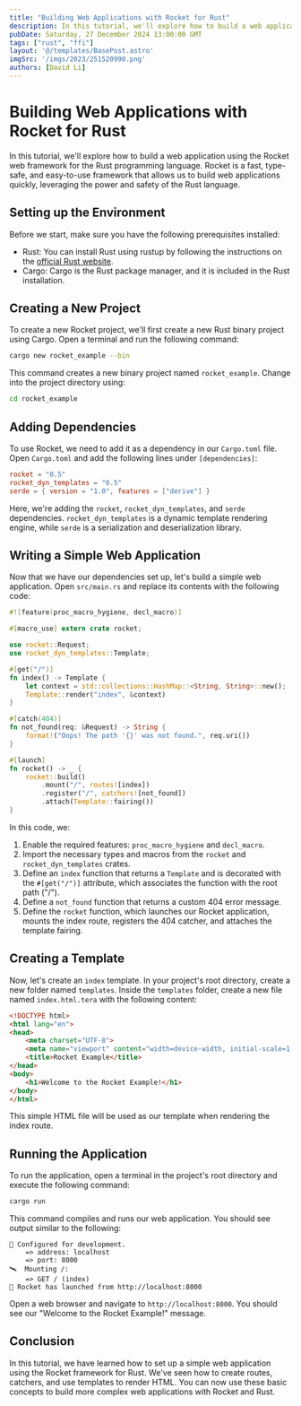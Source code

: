 ```yaml
---
title: "Building Web Applications with Rocket for Rust"
description: In this tutorial, we'll explore how to build a web application using the Rocket web framework for the Rust programming language. Rocket is a fast, type-safe, and easy-to-use framework that allows us to build web applications quickly, leveraging the power and safety of the Rust language.
pubDate: Saturday, 27 December 2024 13:00:00 GMT
tags: ["rust", "ffi"]
layout: '@/templates/BasePost.astro'
imgSrc: '/imgs/2023/251520990.png'
authors: [David Li]
---
```



# Building Web Applications with Rocket for Rust

In this tutorial, we'll explore how to build a web application using the Rocket web framework for the Rust programming language. Rocket is a fast, type-safe, and easy-to-use framework that allows us to build web applications quickly, leveraging the power and safety of the Rust language.

## Setting up the Environment

Before we start, make sure you have the following prerequisites installed:

- Rust: You can install Rust using rustup by following the instructions on the [official Rust website](https://www.rust-lang.org/tools/install).
- Cargo: Cargo is the Rust package manager, and it is included in the Rust installation.

## Creating a New Project

To create a new Rocket project, we'll first create a new Rust binary project using Cargo. Open a terminal and run the following command:

```sh
cargo new rocket_example --bin
```

This command creates a new binary project named `rocket_example`. Change into the project directory using:

```sh
cd rocket_example
```

## Adding Dependencies

To use Rocket, we need to add it as a dependency in our `Cargo.toml` file. Open `Cargo.toml` and add the following lines under `[dependencies]`:

```toml
rocket = "0.5"
rocket_dyn_templates = "0.5"
serde = { version = "1.0", features = ["derive"] }
```

Here, we're adding the `rocket`, `rocket_dyn_templates`, and `serde` dependencies. `rocket_dyn_templates` is a dynamic template rendering engine, while `serde` is a serialization and deserialization library.

## Writing a Simple Web Application

Now that we have our dependencies set up, let's build a simple web application. Open `src/main.rs` and replace its contents with the following code:

```rust
#![feature(proc_macro_hygiene, decl_macro)]

#[macro_use] extern crate rocket;

use rocket::Request;
use rocket_dyn_templates::Template;

#[get("/")]
fn index() -> Template {
    let context = std::collections::HashMap::<String, String>::new();
    Template::render("index", &context)
}

#[catch(404)]
fn not_found(req: &Request) -> String {
    format!("Oops! The path '{}' was not found.", req.uri())
}

#[launch]
fn rocket() -> _ {
    rocket::build()
        .mount("/", routes![index])
        .register("/", catchers![not_found])
        .attach(Template::fairing())
}
```

In this code, we:

1. Enable the required features: `proc_macro_hygiene` and `decl_macro`.
2. Import the necessary types and macros from the `rocket` and `rocket_dyn_templates` crates.
3. Define an `index` function that returns a `Template` and is decorated with the `#[get("/")]` attribute, which associates the function with the root path ("/").
4. Define a `not_found` function that returns a custom 404 error message.
5. Define the `rocket` function, which launches our Rocket application, mounts the index route, registers the 404 catcher, and attaches the template fairing.

## Creating a Template

Now, let's create an `index` template. In your project's root directory, create a new folder named `templates`. Inside the `templates` folder, create a new file named `index.html.tera` with the following content:

```html
<!DOCTYPE html>
<html lang="en">
<head>
    <meta charset="UTF-8">
    <meta name="viewport" content="width=device-width, initial-scale=1.0">
    <title>Rocket Example</title>
</head>
<body>
    <h1>Welcome to the Rocket Example!</h1>
</body>
</html>
```

This simple HTML file will be used as our template when rendering the index route.

## Running the Application

To run the application, open a terminal in the project's root directory and execute the following command:

```sh
cargo run
```

This command compiles and runs our web application. You should see output similar to the following:

```
🔧 Configured for development.
    => address: localhost
    => port: 8000
🛰  Mounting /:
    => GET / (index)
🚀 Rocket has launched from http://localhost:8000
```

Open a web browser and navigate to `http://localhost:8000`. You should see our "Welcome to the Rocket Example!" message.

## Conclusion

In this tutorial, we have learned how to set up a simple web application using the Rocket framework for Rust. We've seen how to create routes, catchers, and use templates to render HTML. You can now use these basic concepts to build more complex web applications with Rocket and Rust.